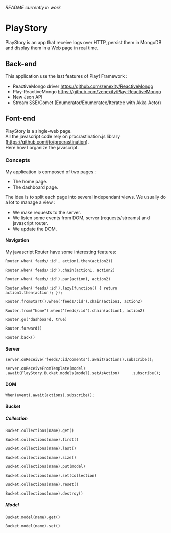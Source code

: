 *README currently in work*

# PlayStory #

PlayStory is an app that receive logs over HTTP, persist them in MongoDB and display them in a Web page in real time.

## Back-end ##
This application use the last features of Play! Framework :

- ReactiveMongo driver <https://github.com/zenexity/ReactiveMongo>
- Play-ReactiveMongo <https://github.com/zenexity/Play-ReactiveMongo>
- New Json API
- Stream SSE/Comet (Enumerator/Enumeratee/Iteratee with Akka Actor)

## Font-end ##
PlayStory is a single-web page.    
All the javascript code rely on procrastination.js library (<https://github.com/jto/procrastination>).   
Here how I organize the javascript.

### Concepts ###
My application is composed of two pages :

- The home page.
- The dashboard page.
 
The idea is to split each page into several independant views.
We usually do a lot to manage a view :

- We make requests to the server.
- We listen some events from DOM, server (requests/streams) and javascript router.
- We update the DOM.

#### Navigation ####
My javascript Router have some interesting features:

`
 Router.when('feeds/:id', action1.then(action2))
`

`
 Router.when('feeds/:id').chain(action1, action2)
`

`
 Router.when('feeds/:id').par(action1, action2)
`

`
Router.when('feeds/:id').lazy(function() {
     return action1.then(action);
});
`

`
 Router.fromStart().when('feeds/:id').chain(action1, action2)
`

`
 Router.from("home").when('feeds/:id').chain(action1, action2)
`

`
 Router.go("dashboard, true)
`

`
 Router.forward()
`

`
 Router.back()
`

#### Server ####

`
 server.onReceive('feeds/:id/coments').await(actions).subscribe();
`

`
 server.onReceiveFromTemplate(model)    
       .await(PlayStory.Bucket.models(model).setAsAction)    
       .subscribe();
`

#### DOM ####

`
 When(event).await(actions).subscribe();
`

#### Bucket ####

##### Collection #####

`
Bucket.collections(name).get()
`

`
Bucket.collections(name).first()
`

`
Bucket.collections(name).last()
`

`
Bucket.collections(name).size()
`

`
Bucket.collections(name).put(model)
`

`
Bucket.collections(name).set(collection)
`

`
Bucket.collections(name).reset()
`

`
Bucket.collections(name).destroy()
`

##### Model #####

`
Bucket.model(name).get()
`

`
Bucket.model(name).set()
`
